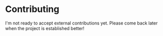 # Contributing

I'm not ready to accept external contributions yet. Please come back later when the project is established better!
